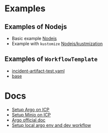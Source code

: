 
# Examples

## Examples of Nodejs
- Basic example [Nodejs](Nodejs)
- Example with `kustomize` [Nodejs/kustmization](Nodejs/kustmization)

## Examples of `WorkflowTemplate`
- [incident-artifact-test.yaml](incident-artifact-test.yaml)
- [base](base) 

# Docs
- [Setup Argo on ICP](INSTALL-On-ICP.md)
- [Setup Minio on ICP](https://github.ibm.com/APM/AgentDeployment/wiki/ArgoCD---Argo-workflow---Minio-Setup-on-ICP)
- [Argo official doc](https://github.com/argoproj/argo)
- [Setup local argo env and dev workflow](WORKFLOW.md)